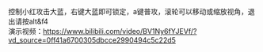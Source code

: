 控制小红攻击大蓝，右键大蓝即可锁定，a键普攻，滚轮可以移动或缩放视角，退出请按alt&f4  
演示视频：https://www.bilibili.com/video/BV1Ny6fYJEVf/?vd_source=0ff41a6700305dbcce2990494c5c22d5
